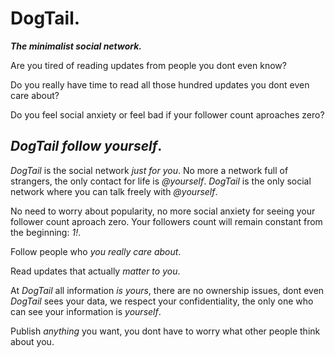 # DogTail.

___The minimalist social network.___

Are you tired of reading updates from people you dont even know? 

Do you really have time to read all those hundred updates you dont even care about?

Do you feel social anxiety or feel bad if your follower count aproaches zero?

## *DogTail* _follow yourself_.

*DogTail* is the social network _just for you_. No more a network full of strangers, 
the only contact for life is _@yourself_. 
*DogTail* is the only social network where you can talk freely with _@yourself_.

No need to worry about popularity, no more social anxiety for seeing your follower count aproach zero. 
Your followers count will remain constant from the beginning: *1!*.

Follow people who _you really care about_.

Read updates that actually _matter to you_.

At *DogTail* all information _is yours_, there are no ownership issues, dont even *DogTail* sees your data,
we respect your confidentiality, the only one who can see your information is _yourself_.

Publish _anything_ you want, you dont have to worry what
other people think about you.


